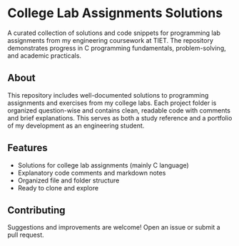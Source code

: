 # College Lab Assignments Solutions

A curated collection of solutions and code snippets for programming lab assignments from my engineering coursework at TIET. The repository demonstrates progress in C programming fundamentals, problem-solving, and academic practicals.


## About

This repository includes well-documented solutions to programming assignments and exercises from my college labs. Each project folder is organized question-wise and contains clean, readable code with comments and brief explanations. This serves as both a study reference and a portfolio of my development as an engineering student.

## Features 

- Solutions for college lab assignments (mainly C language)
- Explanatory code comments and markdown notes
- Organized file and folder structure
- Ready to clone and explore

## Contributing

Suggestions and improvements are welcome! Open an issue or submit a pull request.
